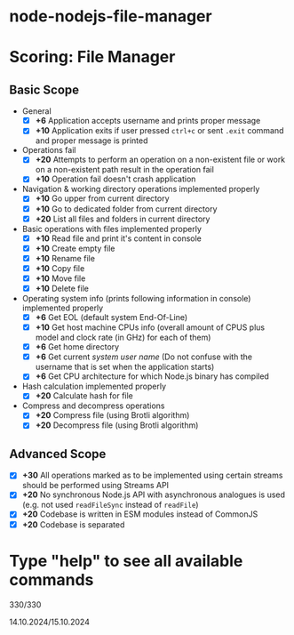 # node-nodejs-file-manager

# Scoring: File Manager
## Basic Scope
- General
    - [x] **+6** Application accepts username and prints proper message
    - [x] **+10** Application exits if user pressed `ctrl+c` or sent `.exit` command and proper message is printed
- Operations fail
    - [x] **+20** Attempts to perform an operation on a non-existent file or work on a non-existent path result in the operation fail
    - [x] **+10** Operation fail doesn't crash application
- Navigation & working directory operations implemented properly
    - [x] **+10** Go upper from current directory
    - [x] **+10** Go to dedicated folder from current directory
    - [x] **+20** List all files and folders in current directory
- Basic operations with files implemented properly
    - [x] **+10** Read file and print it's content in console
    - [x] **+10** Create empty file
    - [x] **+10** Rename file
    - [x] **+10** Copy file
    - [x] **+10** Move file
    - [x] **+10** Delete file
- Operating system info (prints following information in console) implemented properly
    - [x] **+6** Get EOL (default system End-Of-Line)
    - [x] **+10** Get host machine CPUs info (overall amount of CPUS plus model and clock rate (in GHz) for each of them)
    - [x] **+6** Get home directory
    - [x] **+6** Get current *system user name* (Do not confuse with the username that is set when the application starts)
    - [x] **+6** Get CPU architecture for which Node.js binary has compiled
- Hash calculation implemented properly
    - [x] **+20** Calculate hash for file
- Compress and decompress operations
    - [x] **+20** Compress file (using Brotli algorithm)
    - [x] **+20** Decompress file (using Brotli algorithm)

## Advanced Scope

- [x] **+30** All operations marked as to be implemented using certain streams should be performed using Streams API
- [x] **+20** No synchronous Node.js API with asynchronous analogues is used (e.g. not used `readFileSync` instead of `readFile`)
- [x] **+20** Codebase is written in ESM modules instead of CommonJS
- [x] **+20** Codebase is separated

# Type "help" to see all available commands #

330/330

14.10.2024/15.10.2024